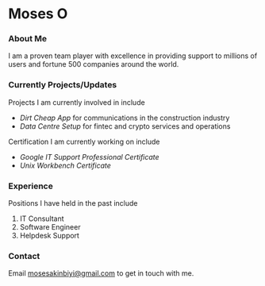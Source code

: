 # Moses O

### About Me

I am a proven team player with excellence in providing support to millions of users and fortune 500 companies around the world.

### Currently Projects/Updates

Projects I am currently involved in include
- *Dirt Cheap App* for communications in the construction industry
- *Data Centre Setup* for fintec and crypto services and operations

Certification I am currently working on include
- *Google IT Support Professional Certificate*
- *Unix Workbench Certificate*

### Experience 

Positions I have held in the past include
1. IT Consultant
2. Software Engineer
3. Helpdesk Support

### Contact

Email mosesakinbiyi@gmail.com to get in touch with me.
